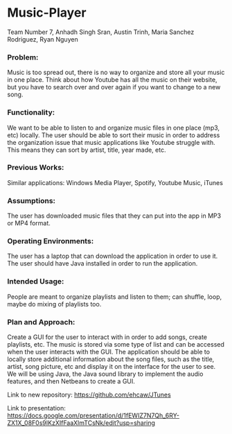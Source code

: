 # Music-Player
Team Number 7, Anhadh Singh Sran, Austin Trinh, Maria Sanchez Rodriguez, Ryan Nguyen

### Problem: 
Music is too spread out, there is no way to organize and store all your music in one place. Think about how Youtube has all the music on their website, but you have to search over and over again if you want to change to a new song. 

### Functionality: 
We want to be able to listen to and organize music files in one place (mp3, etc) locally. 
The user should be able to sort their music in order to address the organization issue that music applications like Youtube struggle with. This means they can sort by artist, title, year made, etc. 

### Previous Works:
Similar applications: Windows Media Player, Spotify, Youtube Music, iTunes

### Assumptions: 
The user has downloaded music files that they can put into the app in MP3 or MP4 format. 

### Operating Environments: 
The user has a laptop that can download the application in order to use it. The user should have Java installed in order to run the application. 

### Intended Usage: 
People are meant to organize playlists and listen to them; can shuffle, loop, maybe do mixing of playlists too. 

### Plan and Approach:
Create a GUI for the user to interact with in order to add songs, create playlists, etc. The music is stored via some type of list and can be accessed when the user interacts with the GUI. The application should be able to locally store additional information about the song files, such as the title, artist, song picture, etc and display it on the interface for the user to see. We will be using Java, the Java sound library to implement the audio features, and then Netbeans to create a GUI. 

Link to new repository: https://github.com/ehcaw/JTunes

Link to presentation: https://docs.google.com/presentation/d/1fEWIZ7N7Qh_6RY-ZX1X_08F0s9IKzXIfFaaXlmTCsNk/edit?usp=sharing

